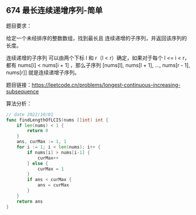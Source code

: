 ## 674 最长连续递增序列-简单

题目要求：

给定一个未经排序的整数数组，找到最长且 连续递增的子序列，并返回该序列的长度。

连续递增的子序列 可以由两个下标 l 和 r（l < r）确定，如果对于每个 l <= i < r，都有 nums[i] < nums[i + 1] ，那么子序列 [nums[l], nums[l + 1], ..., nums[r - 1], nums[r]] 就是连续递增子序列。


题目链接：https://leetcode.cn/problems/longest-continuous-increasing-subsequence

算法分析：

```go
// date 2022/10/01
func findLengthOfLCIS(nums []int) int {
    if len(nums) < 1 {
        return 0
    }
    ans, curMax := 1, 1
    for i := 1; i < len(nums); i++ {
        if nums[i] > nums[i-1] {
            curMax++
        } else {
            curMax = 1
        }
        if ans < curMax {
            ans = curMax
        }
    }
    return ans
}
```

